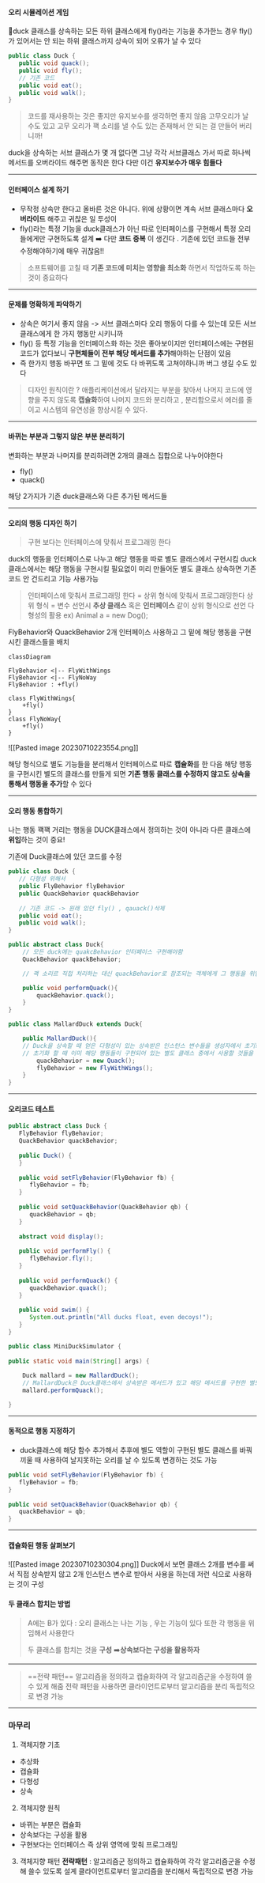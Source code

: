 
#### 오리 시뮬레이션 게임

duck 클래스를 상속하는 모든 하위 클래스에게 fly()라는 기능을 추가한느 경우 fly()가 있어서는 안 되는 하위 클래스까지 상속이 되어 오류가 날 수 있다

```java
public class Duck {  
   public void quack();  
   public void fly(); 
   // 기존 코드 
   public void eat();
   public void walk();
}
```
> 코드를 재사용하는 것은 좋지만 유지보수를 생각하면 좋지 않음
> 고무오리가 날 수도 있고 고무 오리가 꽥 소리를 낼 수도 있는 존재해서 안 되는 걸 만들어 버리니까!


duck을 상속하는 서브 클래스가 몇 개 없다면 그냥 각각 서브클래스 가서 따로 하나씩 메서드를 오버라이드 해주면 동작은 한다
다만 이건 **유지보수가 매우 힘들다**

---

#### 인터페이스 설계 하기
- 무작정 상속만 한다고 올바른 것은 아니다. 위에 상황이면 계속 서브 클래스마다 **오버라이드** 해주고 귀찮은 일 투성이
- fly()라는 특정 기능을 duck클래스가 아닌 따로 인터페이스를 구현해서 특정 오리들에게만 구현하도록 설계
  ➡️ 다만 **코드 중복** 이 생긴다 . 기존에 있던 코드들 전부 수정해야하기에 매우 귀찮음!!

> 소프트웨어를 고칠 때 **기존 코드에 미치는 영향을 최소화** 하면서 작업하도록 하는 것이 중요하다


---

#### 문제를 명확하게 파악하기

- 상속은 여기서 좋지 않음 -> 서브 클래스마다 오리 행동이 다를 수 있는데 모든 서브 클래스에게 한 가지 행동만 시키니까
- fly() 등 특정 기능을 인터페이스화 하는 것은 좋아보이지만 인터페이스에는 구현된 코드가 없다보니 **구현체들이 전부 해당 메서드를 추가**해야하는 단점이 있음
- 즉 한가지 행동 바꾸면 또 그 밑에 것도 다 바뀌도록 고쳐야하니까 버그 생길 수도 있다

> 디자인 원칙이란 ?
> 애플리케이션에서 달라지는 부분을 찾아서 나머지 코드에 영향을 주지 않도록 **캡슐화**하여 나머지 코드와 분리하고 , 분리함으로서 에러를 줄이고 시스템의 유연성을 향상시킬 수 있다.


---

#### 바뀌는 부분과 그렇지 않은 부분 분리하기

변화하는 부분과 나머지를 분리하려면 2개의 클래스 집합으로 나누어야한다
- fly()
- quack()

해당 2가지가 기존 duck클래스와 다른 추가된 메서드들

---

#### 오리의 행동 디자인 하기

> 구현 보다는 인터페이스에 맞춰서 프로그래밍 한다

duck의 행동을 인터페이스로 나누고 해당 행동을 따로 별도 클래스에서 구현시킴
duck클래스에서는 해당 행동을 구현시킬 필요없이 미리 만들어둔 별도 클래스 상속하면 기존 코드 안 건드리고 기능 사용가능

> 인터페이스에 맞춰서 프로그래밍 한다 = 상위 형식에 맞춰서 프로그래밍한다
> 상위 형식 = 변수 선언시 **추상 클래스** 혹은 **인터페이스** 같이 상위 형식으로 선언
> 다형성의 활용
> ex) Animal a = new Dog();

FlyBehavior와 QuackBehavior 2개 인터페이스 사용하고
그 밑에 해당 행동을 구현 시킨 클래스들을 배치

```mermaid
classDiagram

FlyBehavior <|-- FlyWithWings
FlyBehavior <|-- FlyNoWay
FlyBehavior : +fly()

class FlyWithWings{
	+fly()
}
class FlyNoWay{
	+fly()
}

```

![[Pasted image 20230710223554.png]]

해당 형식으로 별도 기능들을 분리해서 인터페이스로 따로 **캡슐화**를 한 다음 해당 행동을 구현시킨 별도의 클래스를 만들게 되면 **기존 행동 클래스를 수정하지 않고도 상속을 통해서 행동을 추가**할 수 있다

---

#### 오리 행동 통합하기

나는 행동 꽥꽥 거리는 행동을 DUCK클래스에서 정의하는 것이 아니라 다른 클래스에 **위임**하는 것이 중요!

기존에 Duck클래스에 있던 코드를 수정


```java
public class Duck {  
   // 다형성 위해서 
   public FlyBehavior flyBehavior
   public QuackBehavior quackBehavior
    
   // 기존 코드 -> 원래 있던 fly() , qauack()삭제
   public void eat();
   public void walk();
}
```

```java
public abstract class Duck{
	// 모든 duck에는 quakcBehavior 인터페이스 구현해야함
	QuackBehavior quackBehavior;

	// 괙 소리르 직접 처리하는 대신 quackBehavior로 참조되는 객체에게 그 행동을 위임! 즉 꽥꽥 할 때는 객체 종류 상관없이 quack()실행하면 오케

	public void performQuack(){
		quackBehavior.quack();
	}
}
```

```java
public class MallardDuck extends Duck{

	public MallardDuck(){
	// Duck을 상속할 때 얻은 다형성이 있는 상속받은 인스턴스 변수들을 생성자에서 초기화
	// 초기화 할 때 이미 해당 행동들이 구현되어 있는 별도 클래스 중에서 사용할 것들을 보고 바꿔 끼우기만하면 별도 노력없이 코드 재사용이 가능 = 위임  
		quackBehavior = new Quack();
		flyBehavior = new FlyWithWings();
	}
}
```

---

#### 오리코드 테스트

```java
public abstract class Duck {  
   FlyBehavior flyBehavior;  
   QuackBehavior quackBehavior;  
  
   public Duck() {  
   }  
  
   public void setFlyBehavior(FlyBehavior fb) {  
      flyBehavior = fb;  
   }  
  
   public void setQuackBehavior(QuackBehavior qb) {  
      quackBehavior = qb;  
   }  
  
   abstract void display();  
  
   public void performFly() {  
      flyBehavior.fly();  
   }  
  
   public void performQuack() {  
      quackBehavior.quack();  
   }  
  
   public void swim() {  
      System.out.println("All ducks float, even decoys!");  
   }  
}
```

```java
public class MiniDuckSimulator {  
   
public static void main(String[] args) {  
  
	Duck mallard = new MallardDuck();  
	// MallardDuck은 Duck클래스에서 상속받은 메서드가 있고 해당 메서드를 구현한 별도 클래스를 변수로서 가지고 있음 해당 변수가 참조하고 있는 클래스에게 해당 역할을 위임해서 실행됨 
	mallard.performQuack();

}
```


----

#### 동적으로 행동 지정하기
- duck클래스에 해당 함수 추가해서 추후에 별도 역할이 구현된 별도 클래스를 바꿔 끼울 때 사용하여 날지못하는 오리를 날 수 있도록 변경하는 것도 가능
```java
public void setFlyBehavior(FlyBehavior fb) {  
   flyBehavior = fb;  
}  
  
public void setQuackBehavior(QuackBehavior qb) {  
   quackBehavior = qb;  
}
```


---


#### 캡슐화된 행동 살펴보기

![[Pasted image 20230710230304.png]]
Duck에서 보면 클래스 2개를 변수를 써서 직접 상속받지 않고 2개 인스턴스 변수로 받아서 사용을 하는데 저런 식으로 사용하는 것이 구성

#### 두 클래스 합치는 방법
> A에는 B가 있다 : 오리 클래스는 나는 기능 , 우는 기능이 있다  또한 각 행동을 위임해서 사용한다
>
> 두  클래스를 합치는 것을 **구성**
> ➡️**상속보다는 구성을 활용하자**



---

> ==전략 패턴==
> 알고리즘을 정의하고 캡슐화하여 각 알고리즘군을 수정하여 쓸 수 있게 해줌
> 전략 패턴을 사용하면 클라이언트로부터 알고리즘을 분리 독립적으로 변경 가능


---- 

### 마무리

1. 객체지향 기초
- 추상화
- 캡슐화
- 다형성
- 상속

2. 객체지향 원칙
- 바뀌는 부분은 캡슐화
- 상속보다는 구성을 활용
- 구현보다는 인터페이스 즉 상위 영역에 맞춰 프로그래밍

3. 객체지향 패턴
   **전략패턴** : 알고리즘군 정의하고 캡슐화하여 각각 알고리즘군을 수정해 쓸수 있도록 설계 클라이언트로부터 알고리즘을 분리해서 독립적으로 변경 가능 






